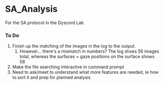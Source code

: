 # SA_Analysis
For the SA protocol in the Dyscord Lab


### To Do
1. Finish up the matching of the images in the log to the output. 
   1. However... there's a mismatch in numbers? The log shoes 56 images total, whereas the surfaces + gaze positions on the surface shows 58
2. Make the file searching interactive in command prompt
3. Need to ask/meet to understand what more features are needed, ie how to sort it and prep for planned analysis
